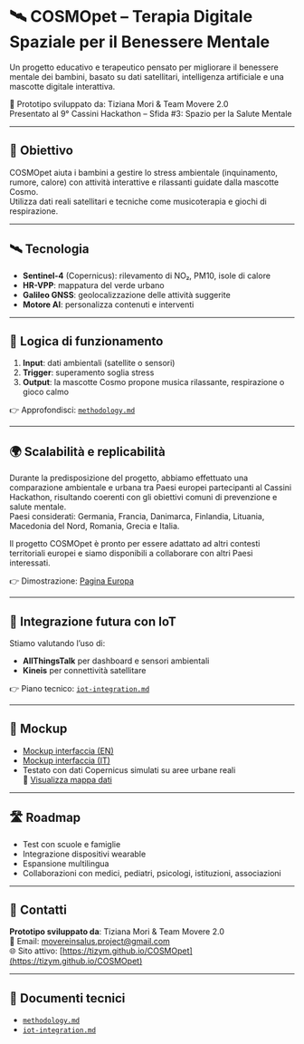 # 🛰️ COSMOpet – Terapia Digitale Spaziale per il Benessere Mentale

Un progetto educativo e terapeutico pensato per migliorare il benessere mentale dei bambini, basato su dati satellitari, intelligenza artificiale e una mascotte digitale interattiva.

🚀 Prototipo sviluppato da: Tiziana Mori & Team Movere 2.0  
Presentato al 9° Cassini Hackathon – Sfida #3: Spazio per la Salute Mentale

---

## 🎯 Obiettivo

COSMOpet aiuta i bambini a gestire lo stress ambientale (inquinamento, rumore, calore) con attività interattive e rilassanti guidate dalla mascotte Cosmo.  
Utilizza dati reali satellitari e tecniche come musicoterapia e giochi di respirazione.

---

## 🛰️ Tecnologia

- **Sentinel-4** (Copernicus): rilevamento di NO₂, PM10, isole di calore  
- **HR-VPP**: mappatura del verde urbano  
- **Galileo GNSS**: geolocalizzazione delle attività suggerite  
- **Motore AI**: personalizza contenuti e interventi

---

## 🧠 Logica di funzionamento

1. **Input**: dati ambientali (satellite o sensori)  
2. **Trigger**: superamento soglia stress  
3. **Output**: la mascotte Cosmo propone musica rilassante, respirazione o gioco calmo

👉 Approfondisci: [`methodology.md`](./methodology.md)

---

## 🌍 Scalabilità e replicabilità

Durante la predisposizione del progetto, abbiamo effettuato una comparazione ambientale e urbana tra Paesi europei partecipanti al Cassini Hackathon, risultando coerenti con gli obiettivi comuni di prevenzione e salute mentale.  
Paesi considerati: Germania, Francia, Danimarca, Finlandia, Lituania, Macedonia del Nord, Romania, Grecia e Italia.

Il progetto COSMOpet è pronto per essere adattato ad altri contesti territoriali europei e siamo disponibili a collaborare con altri Paesi interessati.


👉 Dimostrazione: [Pagina Europa](https://tizym.github.io/COSMOpet/europe.html)

---

## 🔗 Integrazione futura con IoT

Stiamo valutando l’uso di:
- **AllThingsTalk** per dashboard e sensori ambientali
- **Kineis** per connettività satellitare

👉 Piano tecnico: [`iot-integration.md`](./iot-integration.md)

---

## 🧪 Mockup

- [Mockup interfaccia (EN)](./mockup-en.png)  
- [Mockup interfaccia (IT)](./mockup-IT.png)  
- Testato con dati Copernicus simulati su aree urbane reali  
🔗 [Visualizza mappa dati](https://tizym.github.io/COSMOpet/map.html)

---

## 🛣️ Roadmap

- Test con scuole e famiglie  
- Integrazione dispositivi wearable  
- Espansione multilingua  
- Collaborazioni con medici, pediatri, psicologi, istituzioni, associazioni

---

## 📩 Contatti

**Prototipo sviluppato da**: Tiziana Mori & Team Movere 2.0  
📧 Email: movereinsalus.project@gmail.com  
🌐 Sito attivo: [https://tizym.github.io/COSMOpet](https://tizym.github.io/COSMOpet)

---

## 📂 Documenti tecnici

- [`methodology.md`](./methodology.md)  
- [`iot-integration.md`](./iot-integration.md)
